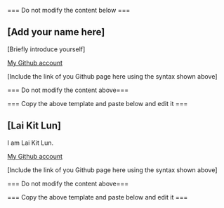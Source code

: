 === Do not modify the content below ===

## [Add your name here]
[Briefly introduce yourself]

[My Github account](http://www.github.com/put-your-github-username-here/)

[Include the link of you Github page here using the syntax shown above]

=== Do not modify the content above===

=== Copy the above template and paste below and edit it ===

## [Lai Kit Lun]
I am Lai Kit Lun.

[My Github account](http://www.github.com/kenlai02814/)

[Include the link of you Github page here using the syntax shown above]

=== Do not modify the content above===

=== Copy the above template and paste below and edit it ===
